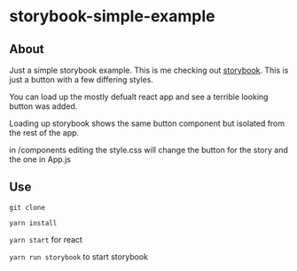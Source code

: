 # storybook-simple-example

## About

Just a simple storybook example. This is me checking out [storybook](https://storybook.js.org/). This is just a button with a few differing styles.

You can load up the mostly defualt react app and see a terrible looking button was added.

Loading up storybook shows the same button component but isolated from the rest of the app.

in /components editing the style.css will change the button for the story and the one in App.js


## Use

`git clone`

`yarn install`

`yarn start` for react

`yarn run storybook` to start storybook
